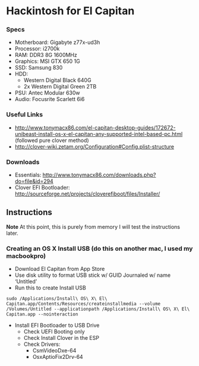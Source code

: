 # Hackintosh for El Capitan

### Specs
 - Motherboard: Gigabyte z77x-ud3h
 - Processor: i2700k
 - RAM: DDR3 8G 1600MHz
 - Graphics: MSI GTX 650 1G
 - SSD: Samsung 830
 - HDD:
   - Western Digital Black 640G
   - 2x Western Digital Green 2TB
 - PSU: Antec Modular 630w
 - Audio: Focusrite Scarlett 6i6

### Useful Links
 - http://www.tonymacx86.com/el-capitan-desktop-guides/172672-unibeast-install-os-x-el-capitan-any-supported-intel-based-pc.html (followed pure clover method)
 - http://clover-wiki.zetam.org/Configuration#Config.plist-structure

### Downloads
 - Essentials: http://www.tonymacx86.com/downloads.php?do=file&id=294
 - Clover EFI Bootloader: http://sourceforge.net/projects/cloverefiboot/files/Installer/

## Instructions

**Note** At this point, this is purely from memory I will test the instructions later.

### Creating an OS X Install USB (do this on another mac, I used my macbookpro)

 - Download El Capitan from App Store
 - Use disk utility to format USB stick w/ GUID Journaled w/ name ‘Untitled’
 - Run this to create Install USB
 ```
 sudo /Applications/Install\ OS\ X\ El\ Capitan.app/Contents/Resources/createinstallmedia --volume /Volumes/Untitled --applicationpath /Applications/Install\ OS\ X\ El\ Capitan.app --nointeraction
 ```
 - Install EFI Bootloader to USB Drive
   - Check UEFI Booting only
   - Check Install Clover in the ESP
   - Check Drivers:
     - CsmVideoDxe-64
     - OsxAptioFix2Drv-64







